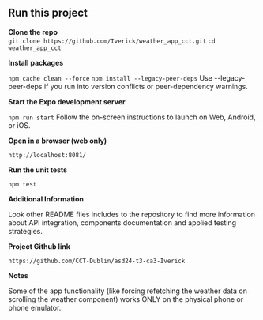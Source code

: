 ## Run this project

**Clone the repo**  
`git clone https://github.com/Iverick/weather_app_cct.git`
`cd weather_app_cct`

**Install packages**

`npm cache clean --force`
`npm install --legacy-peer-deps`
Use --legacy-peer-deps if you run into version conflicts or peer-dependency warnings.

**Start the Expo development server** 

`npm run start`
Follow the on-screen instructions to launch on Web, Android, or iOS.

**Open in a browser (web only)**

`http://localhost:8081/`

**Run the unit tests**

`npm test`

**Additional Information**

Look other README files includes to the repository to find more information about API integration, components documentation and applied testing strategies.

**Project Github link**

`https://github.com/CCT-Dublin/asd24-t3-ca3-Iverick`

**Notes**

Some of the app functionality (like forcing refetching the weather data on scrolling the weather component) works ONLY on the physical phone or phone emulator.
